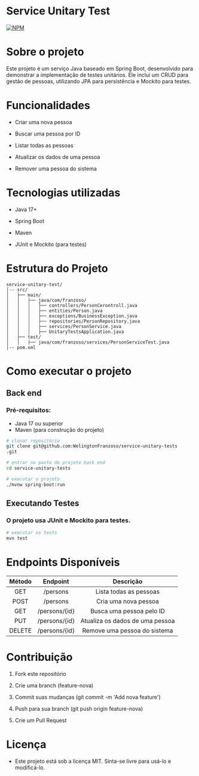 # Service Unitary Test

[![NPM](https://img.shields.io/npm/l/react)](https://github.com/WelingtonFranzoso/service-unitary-tests/blob/main/LICENSE) 


# Sobre o projeto

Este projeto é um serviço Java baseado em Spring Boot, desenvolvido para demonstrar a implementação de testes unitários. Ele inclui um CRUD para gestão de pessoas, utilizando JPA para persistência e Mockito para testes.

# Funcionalidades
- Criar uma nova pessoa

- Buscar uma pessoa por ID

- Listar todas as pessoas

- Atualizar os dados de uma pessoa

- Remover uma pessoa do sistema

# Tecnologias utilizadas

- Java 17+

- Spring Boot

- Maven

- JUnit e Mockito (para testes)

# Estrutura do Projeto
```
service-unitary-test/
│-- src/
│   ├── main/
│   │   ├── java/com/franzoso/
│   │   │   ├── controllers/PersonCerontroll.java
│   │   │   ├── entities/Person.java
│   │   │   ├── exceptions/BusinessException.java
│   │   │   ├── repositories/PersonRepository.java
│   │   │   ├── services/PersonService.java
│   │   │   ├── UnitaryTestsApplication.java
│   ├── test/
│   │   ├── java/com/franzoso/services/PersonServiceTest.java
│-- pom.xml
```

# Como executar o projeto
## Back end
### Pré-requisitos: 
- Java 17 ou superior
- Maven (para construção do projeto)

```bash
# clonar repositório
git clone git@github.com:WelingtonFranzoso/service-unitary-tests
.git

# entrar na pasta do projeto back end
cd service-unitary-tests

# executar o projeto
./mvnw spring-boot:run
```

## Executando Testes

### O projeto usa JUnit e Mockito para testes.

```bash
# executar os tests
mvn test
```

# Endpoints Disponíveis

| Método | Endpoint      | Descrição                       |
|:------:|:-------------:|:-------------------------------:|
| GET    | /persons      | Lista todas as pessoas          |
| POST   | /persons      | Cria uma nova pessoa            |
| GET    | /persons/{id} | Busca uma pessoa pelo ID        |
| PUT    | /persons/{id} | Atualiza os dados de uma pessoa |
| DELETE | /persons/{id} | Remove uma pessoa do sistema    |


# Contribuição

1. Fork este repositório

2. Crie uma branch (feature-nova)

3. Commit suas mudanças (git commit -m 'Add nova feature')

4. Push para sua branch (git push origin feature-nova)

5. Crie um Pull Request

# Licença

- Este projeto está sob a licença MIT. Sinta-se livre para usá-lo e modificá-lo.
